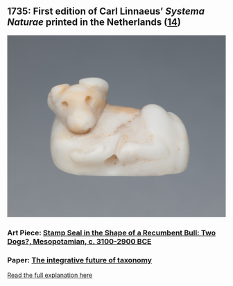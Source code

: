 ## 1735: First edition of Carl Linnaeus’ <em>Systema Naturae</em> printed in the Netherlands ([14](https://www.biodiversitylibrary.org/item/10277#page/3/mode/1up))

![pic](/images/1735.jpg)

### Art Piece: [Stamp Seal in the Shape of a Recumbent Bull: Two Dogs?, Mesopotamian, c. 3100-2900 BCE](https://hvrd.art/o/292376)

### Paper: [The integrative future of taxonomy](https://frontiersinzoology.biomedcentral.com/articles/10.1186/1742-9994-7-16)

[Read the full explanation here](https://shanivi.github.io/paradigmshifts/1735)
